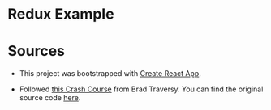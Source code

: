# Redux Example

# Sources
* This project was bootstrapped with [Create React App](https://github.com/facebookincubator/create-react-app).

* Followed [this Crash Course](https://github.com/facebookincubator/create-react-app) from Brad Traversy. You can find the original source code [here](https://github.com/bradtraversy/redux_crash_course).

